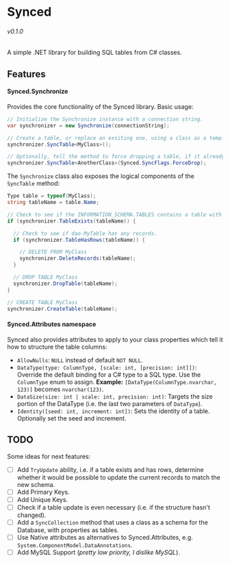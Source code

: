 # Synced
###### v0.1.0
A simple .NET library for building SQL tables from C# classes.  

## Features

#### Synced.Synchronize
Provides the core functionality of the Synced library. Basic usage:  
```C#
// Initialize the Synchronize instance with a connection string.  
var synchronizer = new Synchronize(connectionString);

// Create a table, or replace an exsiting one, using a class as a template.
synchronizer.SyncTable<MyClass>();

// Optionally, tell the method to force dropping a table, if it already has records.
synchronizer.SyncTable<AnotherClass>(Synced.SyncFlags.ForceDrop);
```

The `Synchronize` class also exposes the logical components of the `SyncTable` method:  
```C#
Type table = typeof(MyClass);
string tableName = table.Name;

// Check to see if the INFORMATION_SCHEMA.TABLES contains a table with the given name.
if (synchronizer.TableExists(tableName)) {

  // Check to see if dao.MyTable has any records.
  if (synchronizer.TableHasRows(tableName)) {

    // DELETE FROM MyClass
    synchronizer.DeleteRecords(tableName);
  }

  // DROP TABLE MyClass
  synchronizer.DropTable(tableName);
}

// CREATE TABLE MyClass
synchronizer.CreateTable(tableName);
```

#### Synced.Attributes namespace
Synced also provides attributes to apply to your class properties which tell it how to structure the table columns:
 * `AllowNulls`: `NULL` instead of default `NOT NULL`.
 * `DataType(type: ColumnType, [scale: int, [precision: int]])`: Override the default binding for a C# type to a SQL type. Use the `ColumnType` enum to assign. **Example:** `[DataType(ColumnType.nvarchar, 123)]` becomes `nvarchar(123)`.
 * `DataSize(size: int | scale: int, precision: int)`: Targets the size portion of the DataType (i.e. the last two parameters of `DataType`).
 * `Identity([seed: int, increment: int])`: Sets the identity of a table. Optionally set the seed and increment.

## TODO 
Some ideas for next features:  


 - [ ] Add `TryUpdate` ability, i.e. if a table exists and has rows, determine whether it would be possible to update the current records to match the new schema.
 - [ ] Add Primary Keys.
 - [ ] Add Unique Keys.
 - [ ] Check if a table update is even necessary (i.e. if the structure hasn't changed).
 - [ ] Add a `SyncCollection` method that uses a class as a schema for the Database, with properties as tables.
 - [ ] Use Native attributes as alternatives to Synced.Attributes, e.g. `System.ComponentModel.DataAnnotations`.
 - [ ] Add MySQL Support (*pretty low priority, I dislike MySQL*).